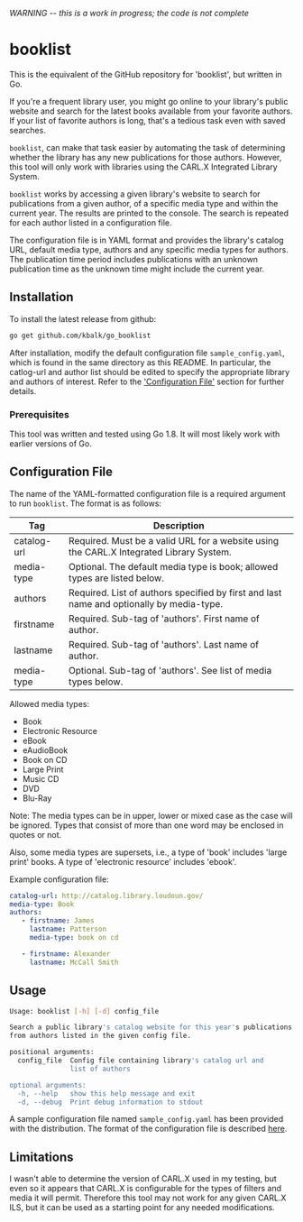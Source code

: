
*WARNING -- this is a work in progress; the code is not complete*

# booklist

This is the equivalent of the GitHub repository for 'booklist', but written
in Go.

If you're a frequent library user, you might go online to your library's
public website and search for the latest books available from your favorite
authors.  If your list of favorite authors is long, that's a tedious task
even with saved searches.

`booklist`, can make that task easier by automating the task of
determining whether the library has any new publications for those authors.
However, this tool will only work with libraries using the CARL.X
Integrated Library System.

`booklist` works by accessing a given library's website to search for
publications from a given author, of a specific media type and within the
current year.  The results are printed to the console.  The search is
repeated for each author listed in a configuration file.

The configuration file is in YAML format and provides the library's
catalog URL, default media type, authors and any specific media types
for authors.  The publication time period includes publications with an
unknown publication time as the unknown time might include the current year.

## Installation

To install the latest release from github:

```sh
go get github.com/kbalk/go_booklist
```

After installation, modify the default configuration file `sample_config.yaml`,
which is found in the same directory as this README.  In particular, the
catlog-url and author list should be edited to specify the appropriate
library and authors of interest.  Refer to the
['Configuration File'](#configuration-file) section for further details.

### Prerequisites

This tool was written and tested using Go 1.8.  It will most likely work
with earlier versions of Go.

## Configuration File

The name of the YAML-formatted configuration file is a required argument
to run `booklist`.  The format is as follows:

Tag   | Description
------------------|-----------------
catalog-url | Required.  Must be a valid URL for a website using the CARL.X Integrated Library System.
media-type | Optional.  The default media type is book; allowed types are listed below.
authors     | Required.  List of authors specified by first and last name and optionally by media-type.
firstname   | Required.  Sub-tag of 'authors'.  First name of author.
lastname    | Required.  Sub-tag of 'authors'.  Last name of author.
media-type | Optional.  Sub-tag of 'authors'.  See list of media types below.

Allowed media types:

- Book
- Electronic Resource
- eBook
- eAudioBook
- Book on CD
- Large Print
- Music CD
- DVD
- Blu-Ray

Note:  The media types can be in upper, lower or mixed case as the case
will be ignored.  Types that consist of more than one word may be enclosed
in quotes or not.

Also, some media types are supersets, i.e., a type of 'book' includes
'large print' books.  A type of 'electronic resource' includes 'ebook'.

Example configuration file:

```YAML
catalog-url: http://catalog.library.loudoun.gov/
media-type: Book
authors:
   - firstname: James
     lastname: Patterson
     media-type: book on cd

   - firstname: Alexander
     lastname: McCall Smith
```

## Usage

```sh
Usage: booklist [-h] [-d] config_file

Search a public library's catalog website for this year's publications
from authors listed in the given config file.

positional arguments:
  config_file  Config file containing library's catalog url and
               list of authors

optional arguments:
  -h, --help   show this help message and exit
  -d, --debug  Print debug information to stdout
```

A sample configuration file named `sample_config.yaml` has been provided with
the distribution.  The format of the configuration file is described
[here](#configuration-file).

## Limitations

I wasn't able to determine the version of CARL.X used in my testing,
but even so it appears that CARL.X is configurable for the types of
filters and media it will permit.  Therefore this tool may not work
for any given CARL.X ILS, but it can be used as a starting point
for any needed modifications.
